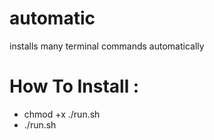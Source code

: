 # automatic
installs many terminal commands automatically

# How To Install :
- chmod +x ./run.sh
- ./run.sh
